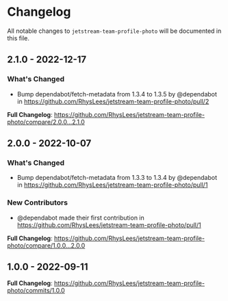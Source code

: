 # Changelog

All notable changes to `jetstream-team-profile-photo` will be documented in this file.

## 2.1.0 - 2022-12-17

### What's Changed

- Bump dependabot/fetch-metadata from 1.3.4 to 1.3.5 by @dependabot in https://github.com/RhysLees/jetstream-team-profile-photo/pull/2

**Full Changelog**: https://github.com/RhysLees/jetstream-team-profile-photo/compare/2.0.0...2.1.0

## 2.0.0 - 2022-10-07

### What's Changed

- Bump dependabot/fetch-metadata from 1.3.3 to 1.3.4 by @dependabot in https://github.com/RhysLees/jetstream-team-profile-photo/pull/1

### New Contributors

- @dependabot made their first contribution in https://github.com/RhysLees/jetstream-team-profile-photo/pull/1

**Full Changelog**: https://github.com/RhysLees/jetstream-team-profile-photo/compare/1.0.0...2.0.0

## 1.0.0 - 2022-09-11

**Full Changelog**: https://github.com/RhysLees/jetstream-team-profile-photo/commits/1.0.0
